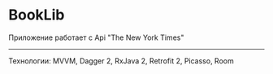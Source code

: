 # BookLib

Приложение работает с Api "The New York Times"
<hr>
Технологии: MVVM, Dagger 2, RxJava 2, Retrofit 2, Picasso, Room
